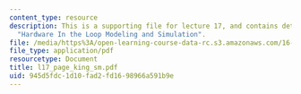 ```yaml
---
content_type: resource
description: This is a supporting file for lecture 17, and contains details of topic
  "Hardware In the Loop Modeling and Simulation".
file: /media/https%3A/open-learning-course-data-rc.s3.amazonaws.com/16-333-aircraft-stability-and-control-fall-2004/945d5fdc1d10fad2fd1698966a591b9e_l17_page_king_sm.pdf
file_type: application/pdf
resourcetype: Document
title: l17_page_king_sm.pdf
uid: 945d5fdc-1d10-fad2-fd16-98966a591b9e
---
```

